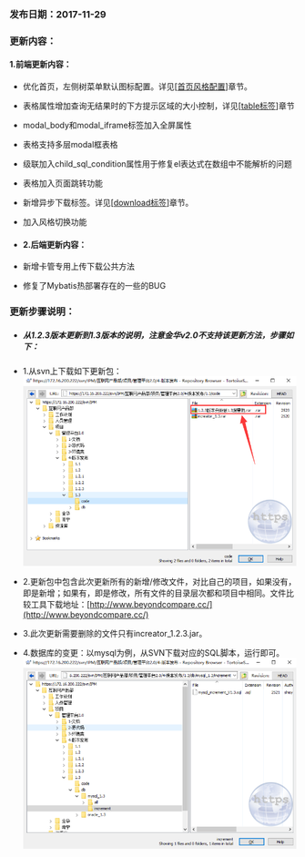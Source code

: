 ### 发布日期：2017-11-29

### 更新内容：

#### 1.前端更新内容：

* 优化首页，左侧树菜单默认图标配置。详见\[[首页风格配置](/kuang-jia-she-zhi/chang-yong-cai-535528-gong-80fd29-pei-zhi.md)\]章节。
* 表格属性增加查询无结果时的下方提示区域的大小控制，详见\[[table标签](/ji-ben-biao-dan-kong-jian/tablebiao-qian-3010-zhu-3011.md)\]章节
* modal\_body和modal\_iframe标签加入全屏属性
* 表格支持多层modal框表格
* 级联加入child\_sql\_condition属性用于修复el表达式在数组中不能解析的问题
* 表格加入页面跳转功能
* 新增异步下载标签。详见\[[download标签](/ji-ben-biao-dan-kong-jian/downloadbiao-qian.md)\]章节。
* 加入风格切换功能

* #### 2.后端更新内容：
* 新增卡管专用上传下载公共方法

* 修复了Mybatis热部署存在的一些的BUG

### 更新步骤说明：

* ##### 从1.2.3版本更新到1.3版本的说明，注意金华v2.0不支持该更新方法，步骤如下：
* 1.从svn上下载如下更新包：  
  ![](/assets/V1.3-1.png)

* 2.更新包中包含此次更新所有的新增/修改文件，对比自己的项目，如果没有，即是新增；如果有，即是修改，所有文件的目录层次都和项目中相同。文件比较工具下载地址：[http://www.beyondcompare.cc/](http://www.beyondcompare.cc/)

* 3.此次更新需要删除的文件只有increator\_1.2.3.jar。

* 4.数据库的变更：以mysql为例，从SVN下载对应的SQL脚本，运行即可。  
  ![](/assets/V1.3-2.png)




